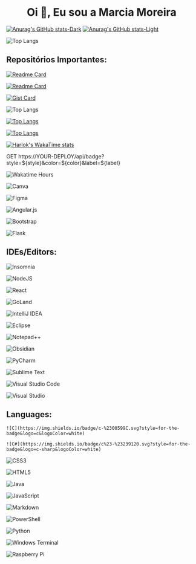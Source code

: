 <h1 align="center">Oi 👋, Eu sou a Marcia Moreira</h1>

<!-- Adiciona um Quadro de Status: -->
[![Anurag's GitHub stats-Dark](https://github-readme-stats.vercel.app/api?username=marcia-moreira&show_icons=true&theme=dark#gh-dark-mode-only)](https://github.com/anuraghazra/github-readme-stats#gh-dark-mode-only)
[![Anurag's GitHub stats-Light](https://github-readme-stats.vercel.app/api?username=marcia-moreira&show_icons=true&theme=default#gh-light-mode-only)](https://github.com/marcia-moreira/github-readme-stats#gh-light-mode-only)

<!-- -->
![Top Langs](https://github-readme-stats.vercel.app/api/top-langs/?username=marcia-moreira&size_weight=0.5&count_weight=0.5)
<!-- Adiciona um Card de um Repositório Específicos:-->
## Repositórios Importantes:
<!--001 Challange_01-WoMakersCode-Intro_Star_Wars_MM -->
[![Readme Card](https://github-readme-stats.vercel.app/api/pin/?username=marcia-moreira&repo=Challange_01-WoMakersCode-Intro_Star_Wars_MM)](https://github.com/marcia-moreira/github-readme-stats)

<!--002 MM_Portfolio_Responsivo_com_Bootstrap_Flask -->
[![Readme Card](https://github-readme-stats.vercel.app/api/pin/?username=marcia-moreira&repo=MM_Portfolio_Responsivo_com_Bootstrap_Flask)](https://github.com/marcia-moreira/github-readme-stats)


<!-- Pins Extras: Precisamos descobrir como usar-->
[![Gist Card](https://github-readme-stats.vercel.app/api/gist?id=bbfce31e0217a3689c8d961a356cb10d)](https://gist.github.com/Yizack/bbfce31e0217a3689c8d961a356cb10d/)

<!-- Mostrar mais linguas: -->
![Top Langs](https://github-readme-stats.vercel.app/api/top-langs/?username=marcia-moreira&langs_count=8)

[![Top Langs](https://github-readme-stats.vercel.app/api/top-langs/?username=marcia-moreira&layout=donut)](https://github.com/marcia-moreira/github-readme-stats)

[![Top Langs](https://github-readme-stats.vercel.app/api/top-langs/?username=marcia-moreira&layout=donut-vertical)](https://github.com/marcia-moreira/github-readme-stats)

<!-- Extensão instalada no VSCode para monitoramento de tempo de codigo -->
<!-- Não está funcionando pois não está público -->
[![Harlok's WakaTime stats](https://github-readme-stats.vercel.app/api/wakatime?username=Marcia_Moreira)](https://github.com/marcia-moreira/github-readme-stats)


<!--Chave WakaTime:  -->
<!-- -->
GET https://YOUR-DEPLOY/api/badge?style=${style}&color=${color}&label=${label}

![Wakatime Hours](https://YOUR-DEPLOY/api/badge?label=Codando+logada+WakaTime)

<!--BADGES em: https://github.com/Ileriayo/markdown-badges#badges -->
![Canva](https://img.shields.io/badge/Canva-%2300C4CC.svg?style=for-the-badge&logo=Canva&logoColor=white)

![Figma](https://img.shields.io/badge/figma-%23F24E1E.svg?style=for-the-badge&logo=figma&logoColor=white)

![Angular.js](https://img.shields.io/badge/angular.js-%23E23237.svg?style=for-the-badge&logo=angularjs&logoColor=white)

![Bootstrap](https://img.shields.io/badge/bootstrap-%238511FA.svg?style=for-the-badge&logo=bootstrap&logoColor=white)

![Flask](https://img.shields.io/badge/flask-%23000.svg?style=for-the-badge&logo=flask&logoColor=white)

## IDEs/Editors:

![Insomnia](https://img.shields.io/badge/Insomnia-black?style=for-the-badge&logo=insomnia&logoColor=5849BE)

![NodeJS](https://img.shields.io/badge/node.js-6DA55F?style=for-the-badge&logo=node.js&logoColor=white)

![React](https://img.shields.io/badge/react-%2320232a.svg?style=for-the-badge&logo=react&logoColor=%2361DAFB)

![GoLand](https://img.shields.io/badge/GoLand-0f0f0f?&style=for-the-badge&logo=goland&logoColor=white)

![IntelliJ IDEA](https://img.shields.io/badge/IntelliJIDEA-000000.svg?style=for-the-badge&logo=intellij-idea&logoColor=white)

![Eclipse](https://img.shields.io/badge/Eclipse-FE7A16.svg?style=for-the-badge&logo=Eclipse&logoColor=white)

![Notepad++](https://img.shields.io/badge/Notepad++-90E59A.svg?style=for-the-badge&logo=notepad%2b%2b&logoColor=black)

![Obsidian](https://img.shields.io/badge/Obsidian-%23483699.svg?style=for-the-badge&logo=obsidian&logoColor=white)

![PyCharm](https://img.shields.io/badge/pycharm-143?style=for-the-badge&logo=pycharm&logoColor=black&color=black&labelColor=green)

![Sublime Text](https://img.shields.io/badge/sublime_text-%23575757.svg?style=for-the-badge&logo=sublime-text&logoColor=important)

![Visual Studio Code](https://img.shields.io/badge/Visual%20Studio%20Code-0078d7.svg?style=for-the-badge&logo=visual-studio-code&logoColor=white)

![Visual Studio](https://img.shields.io/badge/Visual%20Studio-5C2D91.svg?style=for-the-badge&logo=visual-studio&logoColor=white)

## Languages:

	![C](https://img.shields.io/badge/c-%2300599C.svg?style=for-the-badge&logo=c&logoColor=white)

 	![C#](https://img.shields.io/badge/c%23-%23239120.svg?style=for-the-badge&logo=c-sharp&logoColor=white)

  ![CSS3](https://img.shields.io/badge/css3-%231572B6.svg?style=for-the-badge&logo=css3&logoColor=white)

  ![HTML5](https://img.shields.io/badge/html5-%23E34F26.svg?style=for-the-badge&logo=html5&logoColor=white)

  ![Java](https://img.shields.io/badge/java-%23ED8B00.svg?style=for-the-badge&logo=openjdk&logoColor=white)

  ![JavaScript](https://img.shields.io/badge/javascript-%23323330.svg?style=for-the-badge&logo=javascript&logoColor=%23F7DF1E)

![Markdown](https://img.shields.io/badge/markdown-%23000000.svg?style=for-the-badge&logo=markdown&logoColor=white)

![PowerShell](https://img.shields.io/badge/PowerShell-%235391FE.svg?style=for-the-badge&logo=powershell&logoColor=white)

![Python](https://img.shields.io/badge/python-3670A0?style=for-the-badge&logo=python&logoColor=ffdd54)

<!-- pesquisar o que seria-->
  ![Windows Terminal](https://img.shields.io/badge/Windows%20Terminal-%234D4D4D.svg?style=for-the-badge&logo=windows-terminal&logoColor=white)
  
![Raspberry Pi](https://img.shields.io/badge/-RaspberryPi-C51A4A?style=for-the-badge&logo=Raspberry-Pi)

<!-- -->
<!-- -->
<!-- -->
<!-- -->
<!-- -->
<!-- -->


<!--
<h1 align="center">Oi 👋, Eu sou a Marcia Moreira</h1>
<h3 align="center">Curiosa e atraída por Desenvolvimento Web FullStack</h3>

- 🔭 Atualmente estou dedicada a buscar recolocação e participando como bolsista em projetos de qualificação profissional em desenvolvimento Web Front-end e Back-end como no exemplo a seguir: [DTECH - Escola Koru e Potência Tech by iFood](https://dtech-koru-ifood.ves.jobs/)

- 🌱 Estou aprendendo **Python e JavaScript**

- 👯 Também participo de diversos outros projetos como bolsista para complementar as habilidades. [SENAC - Desenvolvedor Web Front-end e Programador de Sistemas](https://www.sp.senac.br/graduacao?utm_source=google&utm_medium=cpc&utm_campaign=GCR_Graduacao&utm_content=CursosFaculdade&gad_source=1&gclid=CjwKCAiApaarBhB7EiwAYiMwqv_se3-HHWFCpOSbW5n 7oUte4ddi4tNcvE1c009XkUIZYgv3I5RbrxoC6tkQAvD_BwE#Cursos)

- 👨‍💻 Todos os meus projetos realizados estão disponíveis em [https://github.com/Marcia-Moreira?tab=repositories](https://github.com/Marcia-Moreira?tab=repositories)

- 💬 Me pergunte sobre **Html, CSS, BootStrap, Banco de Dados, VSCode, Canva, Gestão de Pessoas e Atendimento ao Cliente**

- 📫 Você me encontra através do e-mail **mm.no.linkedin@gmail.com**

- 📄 Mais detalhes sobre a minha história, no meu Linkedin [https:// www.linkedin.com/in/marciamoreiramm](https://www.linkedin.com/in/marciamoreiramm)

- ⚡ Curiosidades aleatórias sobre a minha pessoa: **Marcenaria/Crochê/Dança do Ventre/Percursão/Costura/3D/Corrida**

<h3 align="left">Conecte-se comigo:</h3>
<p align="left">
<a href="https://linkedin.com/in/https://www.linkedin.com/in /marciamoreiramm" target="blank"><img align="center" src="https://raw.githubusercontent.com/rahuldkjain/github-profile-readme-generator/master/src/images/icons/Social/linked -in-alt.svg" alt="https://www.linkedin.com/in/marciamoreiramm" height="30" width="40" /></a>
<a href="https://instagram .com/https://www.instagram.com/marcia_moreira_dev/" target="blank"><img align="center" src="https://raw.githubusercontent.com/rahuldkjain/github-profile-readme- gerador/master/src/images/icons/Social/instagram.svg" alt="https://www.instagram.com/marcia_moreira_dev/" height="30" width="40" /></a> <
/ p>

<h3 align="left">Idiomas e ferramentas:</h3>
<p align="left"> <a href="https://getbootstrap.com" target="_blank" rel="noreferrer"> <img src="https://raw.githubusercontent.com/devicons/devicon /master/icons/bootstrap/bootstrap-plain-wordmark.svg" alt="bootstrap" width="40" height="40"/> </a> <a href="https://www.cprogramming.com /" target="_blank" rel="noreferrer"> <img src="https://raw.githubusercontent.com/devicons/devicon/master/icons/c/c-original.svg" alt="c" largura ="40" height="40"/> </a> <a href="https://www.w3schools.com/cs/" target="_blank" rel="noreferrer"> <img src="https ://raw.githubusercontent.com/devicons/devicon/master/icons/csharp/csharp-original.svg" alt="csharp" width="40" height="40"/> </a> <a href= "https://www.w3schools.com/css/" target="_blank" rel="noreferrer"> <img src="https://raw.githubusercontent.com/devicons/devicon/master/icons/css3/ css3-original-wordmark.svg" alt="css3" width="40" height="40"/> </a> <a href="https://www.figma.com/" target="_blank" rel="noreferrer"> <img src="https://www.vectorlogo.zone/logos/figma/figma-icon.svg" alt="figma" width="40" height="40"/> </ a> <a href="https://flask.palletsprojects.com/" target="_blank" rel="noreferrer"> <img src="https://www.vectorlogo.zone/logos/pocoo_flask/pocoo_flask- icon.svg" alt="flask" width="40" height="40"/> </a> <a href="https://git-scm.com/" target="_blank" rel="noreferrer "> <img src="https://www.vectorlogo.zone/logos/git-scm/git-scm-icon.svg" alt="git" width="40" height="40"/> </ a> <a href="https://www.w3.org/html/" target="_blank" rel="noreferrer"> <img src="https://raw.githubusercontent.com/devicons/devicon/ master/icons/html5/html5-original-wordmark.svg" alt="html5" width="40" height="40"/> </a> <a href="https://developer.mozilla.org/ en-US/docs/Web/JavaScript" target="_blank" rel="noreferrer"> <img src="https://raw.githubusercontent.com/devicons/devicon/master/icons/javascript/javascript-original.svg" alt="javascript" width="40" height="40"/> </a> <a href="https://www.mysql.com/" target="_blank" rel="noreferrer"> <img src="https://raw.githubusercontent.com/devicons/devicon/master/icons/mysql/mysql-original-wordmark.svg" alt="mysql" width="40" height="40"/> </a> <a href="https://nodejs.org" target="_blank" rel="noreferrer"> <img src="https://raw.githubusercontent.com/devicons/devicon/master/icons /nodejs/nodejs-original-wordmark.svg" alt="nodejs" width="40" height="40"/> </a> <a href="https://www.python.org" target=" _blank" rel="noreferrer"> <img src="https://raw.githubusercontent.com/devicons/devicon/master/icons/python/python-original.svg" alt="python" width="40" altura ="40"/> </a> </p>

-->

<!--
### Hi there 👋

**Marcia-Moreira/Marcia-Moreira** is a ✨ _special_ ✨ repository because its `README.md` (this file) appears on your GitHub profile.

Here are some ideas to get you started:

- 🔭 I’m currently working on ...
- 🌱 I’m currently learning ...
- 👯 I’m looking to collaborate on ...
- 🤔 I’m looking for help with ...
- 💬 Ask me about ...
- 📫 How to reach me: ...
- 😄 Pronouns: ...
- ⚡ Fun fact: ...
-->
